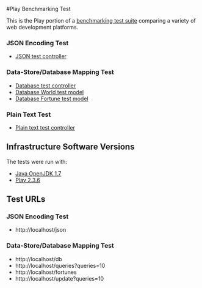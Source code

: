 #Play Benchmarking Test

This is the Play portion of a [benchmarking test suite](../) comparing a variety of web development platforms.

### JSON Encoding Test

* [JSON test controller](app/controllers/Application.java)

### Data-Store/Database Mapping Test

* [Database test controller](app/controllers/Application.java)
* [Database World test model](app/models/World.java)
* [Database Fortune test model](app/models/Fortune.java)

### Plain Text Test

* [Plain text test controller](app/controllers/Application.java)

## Infrastructure Software Versions
The tests were run with:

* [Java OpenJDK 1.7](http://openjdk.java.net/)
* [Play 2.3.6](http://http://www.playframework.com/)

## Test URLs
### JSON Encoding Test

* http://localhost/json

### Data-Store/Database Mapping Test

* http://localhost/db
* http://localhost/queries?queries=10
* http://localhost/fortunes
* http://localhost/update?queries=10

